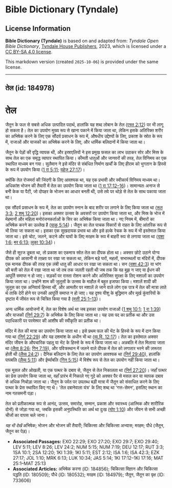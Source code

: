 # Bible Dictionary (Tyndale)

## License Information

**Bible Dictionary (Tyndale)** is based on and adapted from: _Tyndale Open Bible Dictionary_, [Tyndale House Publishers](https://tyndaleopenresources.com/), 2023, which is licensed under a [CC BY-SA 4.0 license](https://creativecommons.org/licenses/by-sa/4.0/legalcode.en).

This markdown version (created `2025-10-06`) is provided under the same license.



--------------------------------

## तेल (id: 184978)

तेल
===

जैतून के फल से सबसे अधिक उत्पादित पदार्थ, हालांकि यह शब्द लोबान के तेल ([एस्त 2:12](https://ref.ly/Esth2:12)) पर भी लागू हो सकता है। तेल का उपयोग मुख्य रूप से खाना पकाने में किया जाता था, लेकिन इसके अतिरिक्त शरीर का अभिषेक करने के लिए एक सौंदर्य प्रसाधन के रूप में, औषधीय उद्देश्यों के लिए, प्रकाश के स्रोत के रूप में, राजाओं और याजकों का अभिषेक करने के लिए, और धार्मिक बलिदानों में किया जाता था।

जैतून के पेड़ों की वृद्धि व्यापक थी, और इस्राएलियों ने इस प्रमुख फसल का लाभ उठाकर सोर और मिस्र के साथ तेल का एक समृद्ध व्यापार स्थापित किया। कीमती धातुओं और जानवरों की तरह, तेल विनिमय का एक स्थापित माध्यम बन गया। सुलैमान ने इसे मंदिर से संबंधित निर्माण खर्चों के लिए हीराम को भुगतान के हिस्से के रूप में उपयोग किया ([1 रा 5:11](https://ref.ly/1Kgs5:11); [यहेज 27:17](https://ref.ly/Ezek27:17))।

क्योंकि तेल रोजमर्रा की जिंदगी के लिए आवश्यक था, यह एक प्रभावी और स्वीकार्य विनिमय माध्यम था। अधिकांश भोजन की तैयारी में तेल का उपयोग किया जाता था ([1 रा 17:12–16](https://ref.ly/1Kgs17:12-1Kgs17:16))। सामान्यतः अनाज से बनी केक या पैटी, जो दोपहर के भोजन का आधार बनती थी, उसे तवे पर थोड़े से तेल के साथ पकाया जाता था।

एक सौंदर्य प्रसाधन के रूप में, तेल का उपयोग स्नान के बाद शरीर पर लगाने के लिए किया जाता था ([रूत 3:3](https://ref.ly/Ruth3:3); [2 शमू 12:20](https://ref.ly/2Sam12:20))। इसका अक्सर उत्सव के अवसरों पर उपयोग किया जाता था, और मिस्र के भोज में मेहमानों और महिला मनोरंजनकर्ताओं के सिर का अभिषेक किया जाता था। नए नियम में, बीमारों का अभिषेक करने का उल्लेख है ([याकू 5:14](https://ref.ly/Jas5:14))। जैतून का तेल पाचक विकारों से राहत के लिए आंतरिक रूप से भी लिया जा सकता था। इसका एक सुखदायक प्रभाव था और इसे हल्के रेचक के रूप में भी इस्तेमाल किया जाता था। इसे चोट, जलने, कटने और घावों के लिए मरहम के रूप में बाहरी रूप से लगाया जाता था ([यशा 1:6](https://ref.ly/Isa1:6); [मर 6:13](https://ref.ly/Mark6:13); [लूका 10:34](https://ref.ly/Luke10:34))।

जैसे ही सूरज डूबता था, तो प्रकाश का एकमात्र स्रोत तेल का दीपक होता था। अक्सर छोटे उठाने योग्य दीपक को आसानी से तख़्ता पर रखा जा सकता था, लेकिन बड़े घरों, महलों, सभास्थलों या मंदिरों में, दीपक एक मानक दीपक की तरह एक लंबी धातु की आधार पर रखा जा सकता था। सन ([यशा 42:3](https://ref.ly/Isa42:3)) या भांग की बत्ती को तेल में रखा जाता था जो तब तक जलती रहती थी जब तक कि वह बुझ न जाए या ईंधन की आपूर्ति समाप्त न हो जाए। सड़कों पर रास्ता रोशन करने और अतिरिक्त सुरक्षा के लिए मशालों का उपयोग किया जाता था। उन्होंने शाम की जुलूसों के उत्सव के माहौल में बहुत इजाफा किया। मशालें शादी की जुलूस का एक अनिवार्य हिस्सा थीं, और आमतौर पर मशालें ले जाने वाले लोग एक पात्र में तेल की मात्रा लाते थे ताकि देरी होने पर उनकी आपूर्ति समाप्त न हो जाए। यह दृश्य यीशु के बुद्धिमान और मूर्ख कुंवारियों के दृष्टांत में जीवंत रूप से चित्रित किया गया है ([मत्ती 25:1–13](https://ref.ly/Matt25:1-Matt25:13))।

अन्य धार्मिक आयोजनों में, तेल का विशेष अर्थ था जब इसका उपयोग राजाओं ([1 शमू 10:1](https://ref.ly/1Sam10:1); [1 रा 1:39](https://ref.ly/1Kgs1:39)) और याजकों ([निर्ग 29:7](https://ref.ly/Exod29:7)) के अभिषेक के लिए किया जाता था। यह उस पद का प्रतीक था और उस पदाधिकारी पर परमेश्वर की आशीष की स्वीकृति का प्रतीक था।

मंदिर में तेल की मात्रा का उपयोग किया जाता था। इसे प्रथम फल की भेंट के हिस्से के रूप में दान किया गया था ([निर्ग 22:29](https://ref.ly/Exod22:29)) और यह दशमांश के अधीन भी था ([व्य.वि. 12:17](https://ref.ly/Deut12:17))। तेल का इस्तेमाल अक्सर मंदिर जीवन के औपचारिक पहलू या भेंट के हिस्से के रूप में किया जाता था। अन्नबलि में तेल मिलाया जाता था ([लैव्य 8:26](https://ref.ly/Lev8:26); [गिन 7:19](https://ref.ly/Num7:19)), और पवित्रस्थान में जलने वाले दीपक में तेल को लगातार भरने की ज़रूरत होती थी ([लैव्य 24:2](https://ref.ly/Lev24:2))। दैनिक बलिदान के लिए तेल का उपयोग आवश्यक था ([निर्ग 29:40](https://ref.ly/Exod29:40)), हालांकि पापबलि ([लैव्य 5:11](https://ref.ly/Lev5:11)) और ईर्ष्याबलि ([गिन 5:15](https://ref.ly/Num5:15)) में विशेष रूप से तेल का उपयोग नहीं किया जाता था।

एक मूसल और ओखली, या एक पत्थर के दबाव से, जैतून से तेल निकालता था ([निर्ग 27:20](https://ref.ly/Exod27:20))। जहाँ पत्थर का प्रेस उपयोग किया जाता था, वहाँ प्रारंभ में निकाले गए गूदे को अक्सर पैर से मसल कर या व्यापक दबाव से अधिक निचोड़ा जाता था। जैतून के पर्वत पर उपलब्ध बड़ी मात्रा में जैतून को संसाधित करने के लिए पत्थर के प्रेस स्थापित किए गए थे। 'तेल दबानेवाला यंत्र' के लिए शब्द था 'गत्त\-सेमन', इसलिए स्थान का नाम गतसमनी पड़ा।

तेल को प्रतीकात्मक रूप से आनंद, उत्सव, समारोह, सम्मान, प्रकाश और स्वास्थ्य (आत्मिक और शारीरिक दोनों) से जोड़ा गया था, जबकि इसकी अनुपस्थिति का अर्थ था दुःख ([योए 1:10](https://ref.ly/Joel1:10)) और जीवन से सभी अच्छी चीजों का वापस चले जाना।

*यह भी देखें* अभिषेक; भोजन और भोजन की तैयारी; चिकित्सा और चिकित्सा अभ्यास; मरहम; पौधे (जैतून, जैतून का पेड़)।

* **Associated Passages:** EXO 22:29; EXO 27:20; EXO 29:7; EXO 29:40; LEV 5:11; LEV 8:26; LEV 24:2; NUM 5:15; NUM 7:19; DEU 12:17; RUT 3:3; 1SA 10:1; 2SA 12:20; 1KI 1:39; 1KI 5:11; EST 2:12; ISA 1:6; ISA 42:3; EZK 27:17; JOL 1:10; MRK 6:13; LUK 10:34; JAS 5:14; 1KI 17:12–1KI 17:16; MAT 25:1–MAT 25:13
* **Associated Articles:** अभिषेक करना (ID: 184856); चिकित्सा विज्ञान और चिकित्सा पद्धति (ID: 180509); पौधे (ID: 180532); मरहम (ID: 184979); जैतून, जैतून का वृक्ष (ID: 733606)

